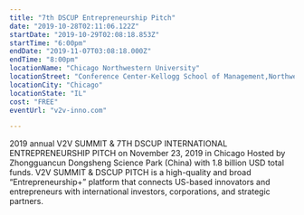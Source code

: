 ```yaml
---
title: "7th DSCUP Entrepreneurship Pitch"
date: "2019-10-28T02:11:06.122Z"
startDate: "2019-10-29T02:08:18.853Z"
startTime: "6:00pm"
endDate: "2019-11-07T03:08:18.000Z"
endTime: "8:00pm"
locationName: "Chicago Northwestern University"
locationStreet: "Conference Center-Kellogg School of Management,Northwestern University(340 E Superior St. Room #107, Chicago IL 60611)"
locationCity: "Chicago"
locationState: "IL"
cost: "FREE"
eventUrl: "v2v-inno.com"

---
```


2019 annual V2V SUMMIT & 7TH DSCUP INTERNATIONAL ENTREPRENEURSHIP PITCH on November 23, 2019 in Chicago Hosted by Zhongguancun Dongsheng Science Park (China) with 1.8 billion USD total funds. V2V SUMMIT & DSCUP PITCH is a high-quality and broad “Entrepreneurship+” platform that connects US-based innovators and entrepreneurs with international investors, corporations, and strategic partners.

